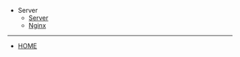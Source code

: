 * Server
  * [Server](./docs/backend/Server/Server.md)
  * [Nginx](./docs/backend/Server/Nginx.md)
  
<hr/>

  * [HOME](/README.md)